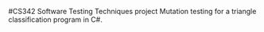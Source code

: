 #CS342 Software Testing Techniques project
Mutation testing for a triangle classification program in C#. 